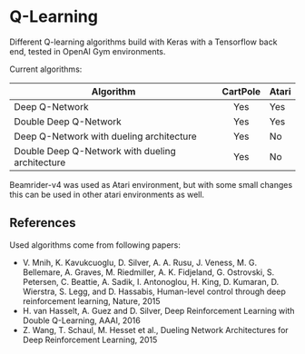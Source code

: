 # Q-Learning
Different Q-learning algorithms build with Keras with a Tensorflow back end, tested in OpenAI Gym environments.

Current algorithms:

| Algorithm                                       |CartPole   |Atari   |
|-------------------------------------------------|:---------:|:-------|
|	Deep Q-Network                                  |Yes        |Yes     |
|	Double Deep Q-Network                           |Yes        |Yes     |
|	Deep Q-Network with dueling architecture        |Yes        |No      |
|	Double Deep Q-Network with dueling architecture |Yes        |No      |

Beamrider-v4 was used as Atari environment, but with some small changes this can be used in other atari environments as well.

## References
Used algorithms come from following papers:
* V. Mnih, K. Kavukcuoglu, D. Silver, A. A. Rusu, J. Veness, M. G. Bellemare, A. Graves, M. Riedmiller, A. K. Fidjeland, G. Ostrovski, S. Petersen, C. Beattie, A. Sadik, I. Antonoglou, H. King, D. Kumaran, D. Wierstra, S. Legg, and D. Hassabis, Human-level control through deep reinforcement learning, Nature, 2015
* H. van Hasselt, A. Guez and D. Silver, Deep Reinforcement Learning with Double Q-Learning, AAAI, 2016
* Z. Wang, T. Schaul, M. Hesset et al., Dueling Network Architectures for Deep Reinforcement Learning, 2015
